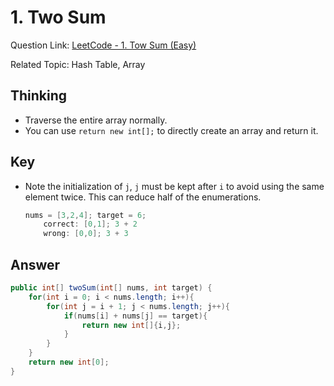# 1.  Two Sum

Question Link: [LeetCode - 1. Tow Sum (Easy)](https://leetcode.com/problems/two-sum/)

Related Topic: Hash Table, Array

## Thinking

- Traverse the entire array normally.
- You can use `return new int[];` to directly create an array and return it.

## Key

- Note the initialization of `j`, `j` must be kept after `i` to avoid using the same element twice. This can reduce half of the enumerations.

    ```java
    nums = [3,2,4]; target = 6;
    	correct: [0,1]; 3 + 2
    	wrong: [0,0]; 3 + 3
    ```
    

## Answer

```java
public int[] twoSum(int[] nums, int target) {
    for(int i = 0; i < nums.length; i++){
        for(int j = i + 1; j < nums.length; j++){
            if(nums[i] + nums[j] == target){
                return new int[]{i,j};
            }
        }
    }
    return new int[0];
}
```